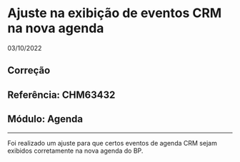 # Ajuste na exibição de eventos CRM na nova agenda
03/10/2022
## Correção
## Referência: CHM63432
## Módulo: Agenda
***

Foi realizado um ajuste para que certos eventos de agenda CRM sejam exibidos corretamente na nova agenda do BP.

